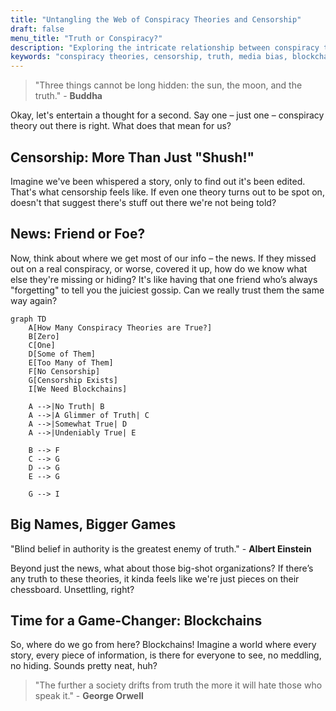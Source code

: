 ```yaml
---
title: "Untangling the Web of Conspiracy Theories and Censorship"
draft: false
menu_title: "Truth or Conspiracy?"
description: "Exploring the intricate relationship between conspiracy theories, censorship, and the truth."
keywords: "conspiracy theories, censorship, truth, media bias, blockchains"
---
```


> "Three things cannot be long hidden: the sun, the moon, and the truth." - **Buddha**

Okay, let's entertain a thought for a second. Say one – just one – conspiracy theory out there is right. What does that mean for us?

## Censorship: More Than Just "Shush!"

Imagine we've been whispered a story, only to find out it's been edited. That's what censorship feels like. If even one theory turns out to be spot on, doesn't that suggest there's stuff out there we're not being told?

## News: Friend or Foe?

Now, think about where we get most of our info – the news. If they missed out on a real conspiracy, or worse, covered it up, how do we know what else they're missing or hiding? It's like having that one friend who’s always "forgetting" to tell you the juiciest gossip. Can we really trust them the same way again?

```mermaid
graph TD
    A[How Many Conspiracy Theories are True?]
    B[Zero]
    C[One]
    D[Some of Them]
    E[Too Many of Them]
    F[No Censorship]
    G[Censorship Exists]
    I[We Need Blockchains]
    
    A -->|No Truth| B
    A -->|A Glimmer of Truth| C
    A -->|Somewhat True| D
    A -->|Undeniably True| E
    
    B --> F
    C --> G
    D --> G
    E --> G
    
    G --> I
```

## Big Names, Bigger Games

"Blind belief in authority is the greatest enemy of truth." - **Albert Einstein**

Beyond just the news, what about those big-shot organizations? If there’s any truth to these theories, it kinda feels like we're just pieces on their chessboard. Unsettling, right?

## Time for a Game-Changer: Blockchains

So, where do we go from here? Blockchains! Imagine a world where every story, every piece of information, is there for everyone to see, no meddling, no hiding. Sounds pretty neat, huh?

> "The further a society drifts from truth the more it will hate those who speak it." - **George Orwell**

